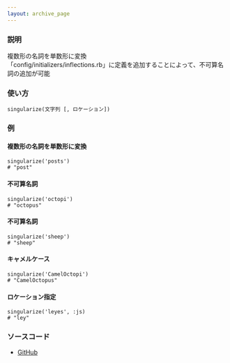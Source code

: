 ```yaml
---
layout: archive_page
---
```

### 説明
複数形の名詞を単数形に変換  
「config/initializers/inflections.rb」に定義を追加することによって、不可算名詞の追加が可能

### 使い方
    singularize(文字列 [, ロケーション])

### 例
#### 複数形の名詞を単数形に変換
    singularize('posts')
    # "post"

#### 不可算名詞
    singularize('octopi')
    # "octopus"

#### 不可算名詞
    singularize('sheep')
    # "sheep"

#### キャメルケース
    singularize('CamelOctopi')
    # "CamelOctopus"

#### ロケーション指定
    singularize('leyes', :js)
    # "ley"

### ソースコード
* [GitHub](https://github.com/rails/rails/blob/ac30e389ecfa0e26e3d44c1eda8488ddf63b3ecc/activesupport/lib/active_support/inflector/methods.rb#L49)